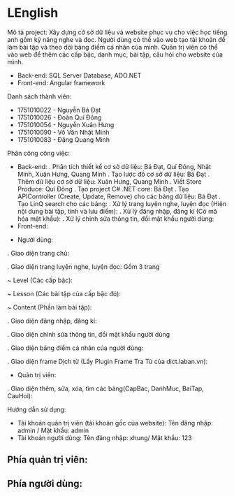 # LEnglish

 Mô tả project: Xây dựng cở sở dữ liệu và website phục vụ cho việc học tiếng anh gồm kỹ năng nghe và đọc. Người dùng có thể vào web tạo tài khoản để làm bài tập và theo dõi bảng điểm cá nhân của mình. Quản trị viên có thể vào web để thêm các cấp bậc, danh mục, bài tập, câu hỏi cho website của mình.
+ Back-end: SQL Server Database, ADO.NET
+ Front-end: Angular framework

Danh sách thành viên:
+ 1751010022 - Nguyễn Bá Đạt
+ 1751010026 - Đoàn Quí Đông
+ 1751010054 - Nguyễn Xuân Hưng
+ 1751010090 - Võ Văn Nhật Minh
+ 1751010083 - Đặng Quang Minh

Phân công công việc:
+ Back-end: 
 . Phân tích thiết kế cơ sở dữ liệu: Bá Đạt, Quí Đông, Nhật Minh, Xuân Hưng, Quang Minh
 . Tạo lược đồ cơ sở dữ liệu: Bá Đạt
 . Thêm dữ liệu cơ sở dữ liệu: Xuân Hưng, Quang Minh
 . Viết Store Produce: Quí Đông
 . Tạo project C# .NET core: Bá Đạt
 . Tạo APIController (Create, Update, Remove) cho các bảng dữ liệu: Bá Đạt
 . Tạo LinQ search cho các bảng: 
 . Xử lý trang luyện nghe, luyện đọc (Hiện nội dung bài tập, tính và lưu điểm):
 . Xử lý đăng nhập, đăng kí (Có mã hóa mật khẩu): 
 . Xử lý chỉnh sửa thông tin, đổi mật khẩu người dùng: 
+ Front-end:
 * Người dùng:
 
  . Giao diện trang chủ: 
  
  . Giao diện trang luyện nghe, luyện đọc: Gồm 3 trang
  
   ~ Level (Các cấp bậc):
   
   ~ Lesson (Các bài tập của cấp bậc đó): 
   
   ~ Content (Phần làm bài tập):  
   
  . Giao diện đăng nhập, đăng kí:
  
  . Giao diện chỉnh sửa thông tin, đổi mật khẩu người dùng
  
  . Giao diện bảng điểm cá nhân của người dùng:
  
  . Giao diện frame Dịch từ (Lấy Plugin Frame Tra Từ của dict.laban.vn): 
  
 * Quản trị viên:
 
  . Giao diện thêm, sửa, xóa, tìm các bảng(CapBac, DanhMuc, BaiTap, CauHoi):

Hướng dẫn sử dụng:
 - Tài khoản quản trị viên (tài khoản gốc của website): Tên đăng nhập: admin / Mật khẩu: admin
 - Tài khoản người dùng: Tên đăng nhập: xhung/ Mật khẩu: 123
 
  Phía quản trị viên:
   - 
  Phía người dùng:
   - 
 
